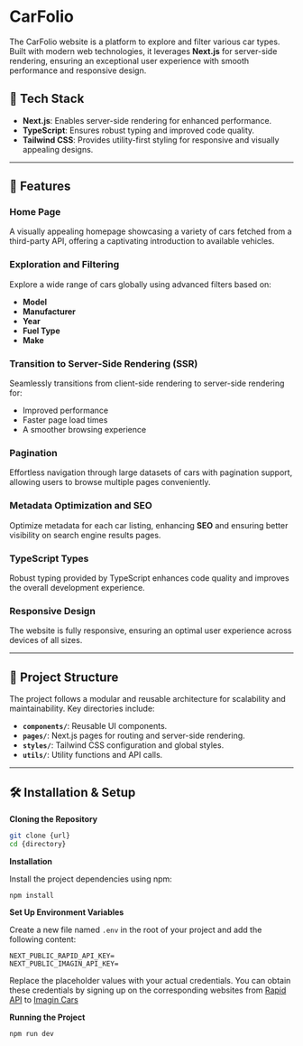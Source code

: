 # CarFolio

The CarFolio website is a platform to explore and filter various car types. Built with modern web technologies, it leverages **Next.js** for server-side rendering, ensuring an exceptional user experience with smooth performance and responsive design.

## 🚀 Tech Stack

- **Next.js**: Enables server-side rendering for enhanced performance.
- **TypeScript**: Ensures robust typing and improved code quality.
- **Tailwind CSS**: Provides utility-first styling for responsive and visually appealing designs.

---

## 🌟 Features

### Home Page
A visually appealing homepage showcasing a variety of cars fetched from a third-party API, offering a captivating introduction to available vehicles.

### Exploration and Filtering
Explore a wide range of cars globally using advanced filters based on:
- **Model**
- **Manufacturer**
- **Year**
- **Fuel Type**
- **Make**

### Transition to Server-Side Rendering (SSR)
Seamlessly transitions from client-side rendering to server-side rendering for:
- Improved performance
- Faster page load times
- A smoother browsing experience

### Pagination
Effortless navigation through large datasets of cars with pagination support, allowing users to browse multiple pages conveniently.

### Metadata Optimization and SEO
Optimize metadata for each car listing, enhancing **SEO** and ensuring better visibility on search engine results pages.

### TypeScript Types
Robust typing provided by TypeScript enhances code quality and improves the overall development experience.

### Responsive Design
The website is fully responsive, ensuring an optimal user experience across devices of all sizes.

---

## 📂 Project Structure

The project follows a modular and reusable architecture for scalability and maintainability. Key directories include:

- **`components/`**: Reusable UI components.
- **`pages/`**: Next.js pages for routing and server-side rendering.
- **`styles/`**: Tailwind CSS configuration and global styles.
- **`utils/`**: Utility functions and API calls.

---

## 🛠️ Installation & Setup

**Cloning the Repository**

```bash
git clone {url}
cd {directory}
```

**Installation**

Install the project dependencies using npm:

```bash
npm install
```

**Set Up Environment Variables**

Create a new file named `.env` in the root of your project and add the following content:

```env
NEXT_PUBLIC_RAPID_API_KEY=
NEXT_PUBLIC_IMAGIN_API_KEY=
```

Replace the placeholder values with your actual credentials. You can obtain these credentials by signing up on the corresponding websites from [Rapid API](https://www.youtube.com/redirect?event=video_description&redir_token=QUFFLUhqbmI1TlE1NHFGZ1JLdHU3dnAxSTU5a2R5UUM4QXxBQ3Jtc0tsUDY0aW8xMFhUZVdxMUNzSUlKUExRTG5UaDZoR3hWVFprN2tJV0k2dnk4MXo2NVFMVkk0NWhGS19Nd0g5cGRfN2JjcTdaSlJJRHJKYzlfT3lSS1M4TDVNVTV5Wl91c1lIR2VPZUYzbHJ2Tll2QkJ0aw&q=https%3A%2F%2Frapidapi.com%2Fapininjas%2Fapi%2Fcars-by-api-ninjas%3Futm_source%3Dyoutube.com%2FJavaScriptMastery%26utm_medium%3Dreferral%26utm_campaign%3DDevRel&v=pUNSHPyVryU) to [Imagin Cars](https://www.imagin.studio/solutions/api)

**Running the Project**

```bash
npm run dev
```
